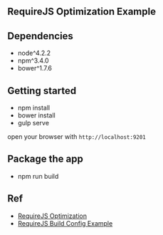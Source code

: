 RequireJS Optimization Example
---

## Dependencies

- node^4.2.2
- npm^3.4.0
- bower^1.7.6

## Getting started

- npm install
- bower install
- gulp serve

open your browser with `http://localhost:9201`

## Package the app

- npm run build

## Ref

- [RequireJS Optimization](http://requirejs.org/docs/optimization.html)
- [RequireJS Build Config Example](https://github.com/jrburke/r.js/blob/master/build/example.build.js)
